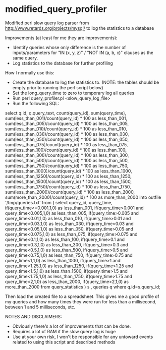 modified_query_profiler
=======================

Modified perl slow query log parser from http://www.retards.org/projects/mysql/ to log the statistics to a database

Improvements (at least for me they are improvements):
* Identify queries whose only difference is the number of inputs/parameters for "IN (x, y, z)" / "NOT IN (a, b, c)" clauses as the same query.
* Log statistics to the database for further profiling

How I normally use this:
* Create the database to log the statistics to.  (NOTE: the tables should be empty prior to running the perl script below)
* Set the long_query_time to zero to temporary log all queries
* Run perl query_profiler.pl <slow_query_log_file>
* Run the following SQL:

select q.id, q.query_text, count(query_id), sum(query_time),
     sum(less_than_001)/count(query_id) * 100 as less_than_001,
     sum(less_than_005)/count(query_id) * 100 as less_than_005,
     sum(less_than_010)/count(query_id) * 100 as less_than_010,
     sum(less_than_030)/count(query_id) * 100 as less_than_030,
     sum(less_than_050)/count(query_id) * 100 as less_than_050,
     sum(less_than_075)/count(query_id) * 100 as less_than_075,
     sum(less_than_100)/count(query_id) * 100 as less_than_100,
     sum(less_than_300)/count(query_id) * 100 as less_than_300,
     sum(less_than_500)/count(query_id) * 100 as less_than_500,
     sum(less_than_750)/count(query_id) * 100 as less_than_750,
     sum(less_than_1000)/count(query_id) * 100 as less_than_1000,
     sum(less_than_1250)/count(query_id) * 100 as less_than_1250,
     sum(less_than_1500)/count(query_id) * 100 as less_than_1500,
     sum(less_than_1750)/count(query_id) * 100 as less_than_1750,
     sum(less_than_2000)/count(query_id) * 100 as less_than_2000,
     sum(more_than_2000)/count(query_id) * 100 as more_than_2000
     into outfile '/tmp/queries.txt'
from
(  select query_id, query_time, if(query_time<=0.001,1,0) as less_than_001,
    if(query_time>0.001 and query_time<0.005,1,0) as less_than_005,
    if(query_time>0.005 and query_time<0.01,1,0) as less_than_010,
    if(query_time>0.01 and query_time<0.03,1,0) as less_than_030,
    if(query_time>0.03 and query_time<0.05,1,0) as less_than_050,
    if(query_time>0.05 and query_time<0.075,1,0) as less_than_075,
    if(query_time>0.075 and query_time<0.1,1,0) as less_than_100,
    if(query_time>0.1 and query_time<0.3,1,0) as less_than_300,
    if(query_time>0.3 and query_time<0.5,1,0) as less_than_500,
    if(query_time>0.5 and query_time<0.75,1,0) as less_than_750,
    if(query_time>0.75 and query_time<1,1,0) as less_than_1000,
    if(query_time>1 and query_time<1.25,1,0) as less_than_1250,
    if(query_time>1.25 and query_time<1.5,1,0) as less_than_1500,
    if(query_time>1.5 and query_time<1.75,1,0) as less_than_1750,
    if(query_time>1.75 and query_time<2,1,0) as less_than_2000,
    if(query_time>2,1,0) as more_than_2000
  from query_statistics ) s  , queries q
where q.id=s.query_id;

Then load the created file to a spreadsheet.  This gives me a good profile of my queries and how many times they were run for less than a millisecond, between 1 and 5 milliseconds, etc.

NOTES AND DISCLAIMERS:
* Obviously there's a lot of improvements that can be done.
* Requires a lot of RAM if the slow query log is huge
* Use at your own risk, I won't be responsible for any untoward events related to using this script and described methods
